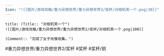 ```yaml
---
Icon: "![[图片/游戏攻略/重力异想世界/重力异想世界2/奖杯/对相机笑一个.png|30]]"
---
```

```ad-common-bronze-trophy
title: (Title:: "对相机笑一个")
![[图片/游戏攻略/重力异想世界/重力异想世界2/奖杯/对相机笑一个.png|100]]

(Comment:: "完成了女子肖像收集。")
```

#重力异想世界/重力异想世界2/奖杯 #奖杯 #奖杯/铜
